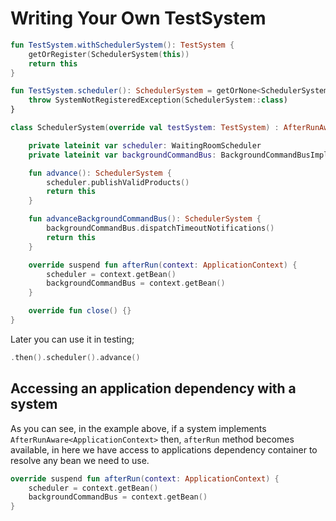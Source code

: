 # Writing Your Own TestSystem

```kotlin
fun TestSystem.withSchedulerSystem(): TestSystem {
    getOrRegister(SchedulerSystem(this))
    return this
}

fun TestSystem.scheduler(): SchedulerSystem = getOrNone<SchedulerSystem>().getOrElse {
    throw SystemNotRegisteredException(SchedulerSystem::class)
}

class SchedulerSystem(override val testSystem: TestSystem) : AfterRunAware<ApplicationContext>, PluggedSystem {

    private lateinit var scheduler: WaitingRoomScheduler
    private lateinit var backgroundCommandBus: BackgroundCommandBusImpl

    fun advance(): SchedulerSystem {
        scheduler.publishValidProducts()
        return this
    }

    fun advanceBackgroundCommandBus(): SchedulerSystem {
        backgroundCommandBus.dispatchTimeoutNotifications()
        return this
    }

    override suspend fun afterRun(context: ApplicationContext) {
        scheduler = context.getBean()
        backgroundCommandBus = context.getBean()
    }

    override fun close() {}
}
```

Later you can use it in testing;

```kotlin
.then().scheduler().advance()
```

## Accessing an application dependency with a system

As you can see, in the example above, if a system implements
`AfterRunAware<ApplicationContext>` then, `afterRun` method becomes available, in here we have access to applications
dependency container to resolve any bean we need to use.

```kotlin
override suspend fun afterRun(context: ApplicationContext) {
    scheduler = context.getBean()
    backgroundCommandBus = context.getBean()
}
```

